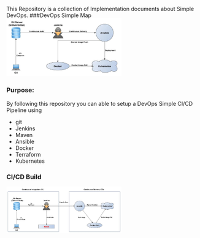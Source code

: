 This Repository is a collection of Implementation documents about Simple DevOps.
###DevOps Simple Map
<img
  src="Images/DevOps.jpg"
  alt="Alt text"
  title="DevOps Simple"
  style="display: inline-block; margin: 0 auto; max-width: 300px">
### Purpose:
By following this repository you can able to setup a DevOps Simple CI/CD Pipeline using
- git
- Jenkins
- Maven
- Ansible
- Docker 
- Terraform
- Kubernetes
### CI/CD Build
<img
  src="Images/CICD.jpg"
  alt="Alt text"
  title="CI/CD"
  style="display: inline-block; margin: 0 auto; max-width: 300px">
